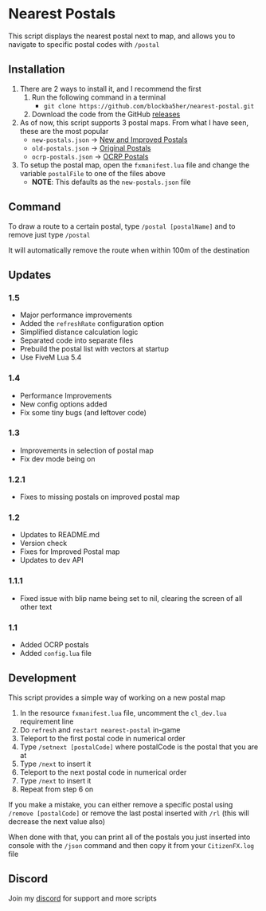 # Nearest Postals

This script displays the nearest postal next to map, and allows you to navigate to specific postal codes with `/postal`

## Installation

1. There are 2 ways to install it, and I recommend the first
    1. Run the following command in a terminal
        - `git clone https://github.com/blockba5her/nearest-postal.git`
    2. Download the code from the GitHub [releases](https://github.com/blockba5her/nearest-postal/releases)
2. As of now, this script supports 3 postal maps. From what I have seen, these are the most popular
    - `new-postals.json` -> [New and Improved Postals](https://forum.fivem.net/t/release-postal-code-map-new-improved-v1-1/147458)
    - `old-postals.json` -> [Original Postals](https://forum.fivem.net/t/release-modified-street-names-w-postal-numbers/8717)
    - `ocrp-postals.json` -> [OCRP Postals](https://forum.fivem.net/t/release-ocrp-community-releases/166277)
3. To setup the postal map, open the `fxmanifest.lua` file and change the variable `postalFile` to one of the files above
    - **NOTE**: This defaults as the `new-postals.json` file

## Command

To draw a route to a certain postal, type `/postal [postalName]` and to remove just type `/postal`

It will automatically remove the route when within 100m of the destination

## Updates

### 1.5

-   Major performance improvements
-   Added the `refreshRate` configuration option
-   Simplified distance calculation logic
-   Separated code into separate files
-   Prebuild the postal list with vectors at startup
-   Use FiveM Lua 5.4

### 1.4

-   Performance Improvements
-   New config options added
-   Fix some tiny bugs (and leftover code)

### 1.3

-   Improvements in selection of postal map
-   Fix dev mode being on

### 1.2.1

-   Fixes to missing postals on improved postal map

### 1.2

-   Updates to README.md
-   Version check
-   Fixes for Improved Postal map
-   Updates to dev API

### 1.1.1

-   Fixed issue with blip name being set to nil, clearing the screen of all other text

### 1.1

-   Added OCRP postals
-   Added `config.lua` file

## Development

This script provides a simple way of working on a new postal map

1. In the resource `fxmanifest.lua` file, uncomment the `cl_dev.lua` requirement line
2. Do `refresh` and `restart nearest-postal` in-game
3. Teleport to the first postal code in numerical order
4. Type `/setnext [postalCode]` where postalCode is the postal that you are at
5. Type `/next` to insert it
6. Teleport to the next postal code in numerical order
7. Type `/next` to insert it
8. Repeat from step 6 on

If you make a mistake, you can either remove a specific postal using `/remove [postalCode]` or remove the last postal inserted with `/rl` (this will decrease the next value also)

When done with that, you can print all of the postals you just inserted into console with the `/json` command and then copy it from your `CitizenFX.log` file

## Discord

Join my [discord](https://discord.gg/ZcTayce) for support and more scripts
